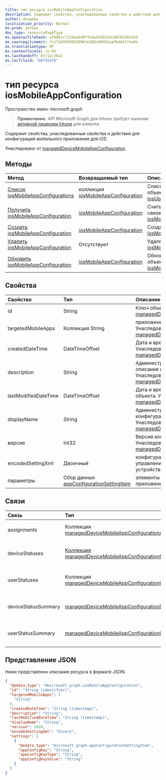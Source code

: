 ```yaml
---
title: тип ресурса iosMobileAppConfiguration
description: Содержит свойства, унаследованные свойства и действия для конфигураций мобильного приложения для iOS.
author: dougeby
localization_priority: Normal
ms.prod: intune
doc_type: resourcePageType
ms.openlocfilehash: af8861c7218aeb40ffe4a5d30124c8876336e35d
ms.sourcegitcommit: 7c1f2df6599638963e28dc89491eafb4b81f4e8e
ms.translationtype: MT
ms.contentlocale: ru-RU
ms.lasthandoff: 07/12/2022
ms.locfileid: "66735476"
---
```

# <a name="iosmobileappconfiguration-resource-type"></a>тип ресурса iosMobileAppConfiguration

Пространство имен: microsoft.graph

> **Примечание.** API Microsoft Graph для Intune требует наличия [активной лицензии Intune](https://go.microsoft.com/fwlink/?linkid=839381) для клиента.

Содержит свойства, унаследованные свойства и действия для конфигураций мобильного приложения для iOS.


Унаследовано от [managedDeviceMobileAppConfiguration](../resources/intune-apps-manageddevicemobileappconfiguration.md)

## <a name="methods"></a>Методы
|Метод|Возвращаемый тип|Описание|
|:---|:---|:---|
|[Список iosMobileAppConfigurations](../api/intune-apps-iosmobileappconfiguration-list.md)|коллекция [iosMobileAppConfiguration](../resources/intune-apps-iosmobileappconfiguration.md)|Список свойств и связей объектов [iosUpdateConfiguration](../resources/intune-apps-iosmobileappconfiguration.md).|
|[Получить iosMobileAppConfiguration](../api/intune-apps-iosmobileappconfiguration-get.md)|[iosMobileAppConfiguration](../resources/intune-apps-iosmobileappconfiguration.md)|Считывание свойств и связей объекта [iosMobileAppConfiguration](../resources/intune-apps-iosmobileappconfiguration.md).|
|[Создать iosMobileAppConfiguration](../api/intune-apps-iosmobileappconfiguration-create.md)|[iosMobileAppConfiguration](../resources/intune-apps-iosmobileappconfiguration.md)|Создание нового объекта [iosMobileAppConfiguration](../resources/intune-apps-iosmobileappconfiguration.md).|
|[Удалить iosMobileAppConfiguration](../api/intune-apps-iosmobileappconfiguration-delete.md)|Отсутствует|Удаляет [iosMobileAppConfiguration](../resources/intune-apps-iosmobileappconfiguration.md).|
|[Обновить iosMobileAppConfiguration](../api/intune-apps-iosmobileappconfiguration-update.md)|[iosMobileAppConfiguration](../resources/intune-apps-iosmobileappconfiguration.md)|Обновление свойств объекта [iosMobileAppConfiguration](../resources/intune-apps-iosmobileappconfiguration.md).|

## <a name="properties"></a>Свойства
|Свойство|Тип|Описание|
|:---|:---|:---|
|id|String|Ключ объекта. Унаследовано от [managedDeviceMobileAppConfiguration](../resources/intune-apps-manageddevicemobileappconfiguration.md)|
|targetedMobileApps|Коллекция String|приложение-обработчик Унаследовано от [managedDeviceMobileAppConfiguration](../resources/intune-apps-manageddevicemobileappconfiguration.md)|
|createdDateTime|DateTimeOffset|Дата и время создания объекта. Унаследовано от [managedDeviceMobileAppConfiguration](../resources/intune-apps-manageddevicemobileappconfiguration.md)|
|description|String|Администратор предоставил описание конфигурации устройства. Унаследовано от [managedDeviceMobileAppConfiguration](../resources/intune-apps-manageddevicemobileappconfiguration.md)|
|lastModifiedDateTime|DateTimeOffset|Дата и время последнего изменения объекта. Унаследовано от [managedDeviceMobileAppConfiguration](../resources/intune-apps-manageddevicemobileappconfiguration.md)|
|displayName|String|Администратор предоставил название конфигурации устройства. Унаследовано от [managedDeviceMobileAppConfiguration](../resources/intune-apps-manageddevicemobileappconfiguration.md)|
|версия|Int32|Версия конфигурации устройства. Унаследовано от [managedDeviceMobileAppConfiguration](../resources/intune-apps-manageddevicemobileappconfiguration.md)|
|encodedSettingXml|Двоичный|конфигурация приложения службы управления мобильными устройствами двоичная Base64.|
|параметры|Сбор данных [appConfigurationSettingItem](../resources/intune-apps-appconfigurationsettingitem.md)|элементы параметра конфигурации приложения.|

## <a name="relationships"></a>Связи
|Связь|Тип|Описание|
|:---|:---|:---|
|assignments|Коллекция [managedDeviceMobileAppConfigurationAssignment](../resources/intune-apps-manageddevicemobileappconfigurationassignment.md)|Список заданий группы для настройки приложения. Унаследовано от [managedDeviceMobileAppConfiguration](../resources/intune-apps-manageddevicemobileappconfiguration.md);|
|deviceStatuses|[Коллекция managedDeviceMobileAppConfigurationDeviceStatus](../resources/intune-apps-manageddevicemobileappconfigurationdevicestatus.md)|Список managedDeviceMobileAppConfigurationDeviceStatus. Унаследовано от [managedDeviceMobileAppConfiguration](../resources/intune-apps-manageddevicemobileappconfiguration.md);|
|userStatuses|Коллекция [managedDeviceMobileAppConfigurationUserStatus](../resources/intune-apps-manageddevicemobileappconfigurationuserstatus.md)|Список объектов ManagedDeviceMobileAppConfigurationUserStatus. Унаследовано от [managedDeviceMobileAppConfiguration](../resources/intune-apps-manageddevicemobileappconfiguration.md);|
|deviceStatusSummary|[managedDeviceMobileAppConfigurationDeviceSummary](../resources/intune-apps-manageddevicemobileappconfigurationdevicesummary.md)|Общие сведения о состоянии устройства, связанном с настройкой приложения. Унаследовано от [managedDeviceMobileAppConfiguration](../resources/intune-apps-manageddevicemobileappconfiguration.md);|
|userStatusSummary|[managedDeviceMobileAppConfigurationUserSummary](../resources/intune-apps-manageddevicemobileappconfigurationusersummary.md)|Общие сведения о состоянии пользователя, связанном с настройкой приложения. Унаследовано от [managedDeviceMobileAppConfiguration](../resources/intune-apps-manageddevicemobileappconfiguration.md);|

## <a name="json-representation"></a>Представление JSON
Ниже представлено описание ресурса в формате JSON.
<!-- {
  "blockType": "resource",
  "keyProperty": "id",
  "@odata.type": "microsoft.graph.iosMobileAppConfiguration"
}
-->
``` json
{
  "@odata.type": "#microsoft.graph.iosMobileAppConfiguration",
  "id": "String (identifier)",
  "targetedMobileApps": [
    "String"
  ],
  "createdDateTime": "String (timestamp)",
  "description": "String",
  "lastModifiedDateTime": "String (timestamp)",
  "displayName": "String",
  "version": 1024,
  "encodedSettingXml": "binary",
  "settings": [
    {
      "@odata.type": "microsoft.graph.appConfigurationSettingItem",
      "appConfigKey": "String",
      "appConfigKeyType": "String",
      "appConfigKeyValue": "String"
    }
  ]
}
```





